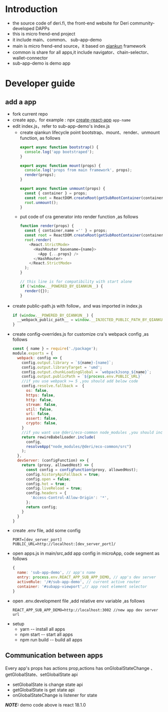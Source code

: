 # Introduction
  - the source code of deri.fi, the front-end website for Deri community-developed DAPPs
  - this is micro frend-end project
  - it include main、common、 sub-app-demo
  - main is micro frend-end source，it based on [qiankun](https://github.com/umijs/qiankun) framework
  - common is share for all apps,it include navigator、chain-selector、wallet-connector
  - sub-app-demo is demo app

# Developer guide
  ## add a app
  - fork current repo
  - create app，for example : npx [create-react-app](https://github.com/facebook/create-react-app) `app-name`
  - edit index.js，refer to sub-app-demo's index.js
    - create qiankun lifecycle point bootstrap、mount、render、unmount function, as follows
      ``` javascript
      export async function bootstrap() {
        console.log('app bootstraped');
      }

      export async function mount(props) {
        console.log('props from main framework', props);
        render(props);
      }

      export async function unmount(props) {
        const { container } = props;
        const root = ReactDOM.createRoot(getSubRootContainer(container))
        root.unmount();
      }
      ```
    - put code of cra generator into render function ,as follows
      ``` javascript
      function render(props) {
        const { container,name ='' } = props;
        const root = ReactDOM.createRoot(getSubRootContainer(container))
        root.render(
          <React.StrictMode>
            <HashRouter basename={name}>
              <App {...props} />
            </HashRouter>
          </React.StrictMode>
        );
      }

      // this line is for compatibility with start alone
      if (!window.__POWERED_BY_QIANKUN__) {
        render({});
      }
      ```
  - create public-path.js with follow，and was imported in index.js
    ``` javascript
    if (window.__POWERED_BY_QIANKUN__) {
      __webpack_public_path__ = window.__INJECTED_PUBLIC_PATH_BY_QIANKUN__;
    }
    ```
  - create config-overrides.js for customize cra's webpack config ,as follows
    ``` javascript
    const { name } = require('./package');
    module.exports = {
      webpack: config => {
        config.output.library = `${name}-[name]`;
        config.output.libraryTarget = 'umd';
        config.output.chunkLoadingGlobal = `webpackJsonp_${name}`;   
        config.output.publicPath = `${process.env.PUBLIC_URL}`
        //if you use webpack >= 5 ,you should add below code
        config.resolve.fallback =  {
          os: false,
          https: false,
          http: false,
          stream: false,
          util: false,
          url: false,
          assert: false,
          crypto: false,
        }
        //if you want use @deri/eco-common node_modules ,you should include it in load path
        return rewireBabelLoader.include(
          config,
          resolveApp("node_modules/@deri/eco-common/src")
        );
      },
      devServer: (configFunction) => {
        return (proxy, allowedHost) => {
          const config = configFunction(proxy, allowedHost);
          config.historyApiFallback = true;
          config.open = false;
          config.hot = true;
          config.liveReload = true;
          config.headers = {
            'Access-Control-Allow-Origin': '*',
          };
          return config;
        }
      }
    }
    ```
  - create .env file, add some config
    ``` env
    PORT=[dev_server_port]
    PUBLIC_URL=http://localhost:[dev_server_port]/
    ```
  - open apps.js in main/src,add app config in microApp, code segment as follows
    ``` javascript
    {
      name: 'sub-app-demo', // app's name
      entry: process.env.REACT_APP_SUB_APP_DEMO, // app's dev server 
      activeRule: '/#/sub-app-demo', // current active router
      container: '#subapp-viewport',// app root element selector
    }
    ```
  - open .env.development file ,add relative env variable ,as follows
    ``` 
    REACT_APP_SUB_APP_DEMO=http://localhost:3002 //new app dev server url
    ```
  - setup 
    - yarn -- install all apps
    - npm start  -- start all apps
    - npm run build -- build all apps
## Communication between apps
  Every app's props has actions prop,actions has onGlobalStateChange 、getGlobalState、setGlobalState api
  - setGlobalState is change state api
  - getGlobalState is get state api
  - onGlobalStateChange is listener for state
  
**_NOTE:_** demo code above is react 18.1.0
